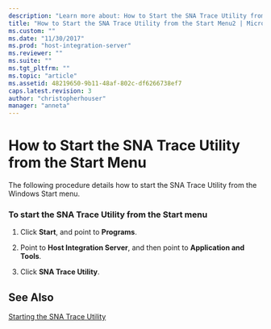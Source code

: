```yaml
---
description: "Learn more about: How to Start the SNA Trace Utility from the Start Menu"
title: "How to Start the SNA Trace Utility from the Start Menu2 | Microsoft Docs"
ms.custom: ""
ms.date: "11/30/2017"
ms.prod: "host-integration-server"
ms.reviewer: ""
ms.suite: ""
ms.tgt_pltfrm: ""
ms.topic: "article"
ms.assetid: 48219650-9b11-48af-802c-df6266738ef7
caps.latest.revision: 3
author: "christopherhouser"
manager: "anneta"
---
```

# How to Start the SNA Trace Utility from the Start Menu
The following procedure details how to start the SNA Trace Utility from the Windows Start menu.  
  
### To start the SNA Trace Utility from the Start menu  
  
1.  Click **Start**, and point to **Programs**.  
  
2.  Point to **Host Integration Server**, and then point to **Application and Tools**.  
  
3.  Click **SNA Trace Utility**.  
  
## See Also  
 [Starting the SNA Trace Utility](../core/starting-the-sna-trace-utility1.md)
